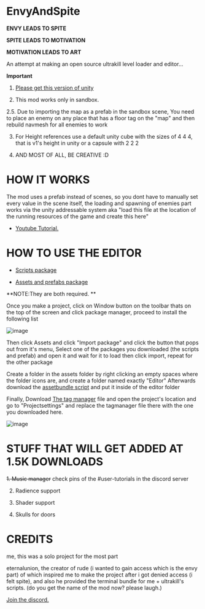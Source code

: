 # EnvyAndSpite

**ENVY LEADS TO SPITE**

**SPITE LEADS TO MOTIVATION**

**MOTIVATION LEADS TO ART**

An attempt at making an open source ultrakill level loader and editor...

**Important** 

 1. [Please get this version of unity](https://unity.com/releases/editor/whats-new/2019.4.40)

 2. This mod works only in sandbox.

 2.5. Due to importing the map as a prefab in the sandbox scene, You need to place an enemy on any place that has a floor tag on the "map" and then rebuild navmesh for all enemies to work

 3. For Height references use a default unity cube with the sizes of 4 4 4, that is v1's height in unity or a capsule with 2 2 2

 4. AND MOST OF ALL, BE CREATIVE :D

# HOW IT WORKS

The mod uses a prefab instead of scenes, so you dont have to manually set every value in the scene itself, the loading and spawning of enemies part works via the unity addressable system aka "load this file at the location of the running resources of the game and create this here"

* [Youtube Tutorial.](https://www.youtube.com/watch?v=n5iKxAL-R6U)

# HOW TO USE THE EDITOR

* [Scripts package](https://drive.google.com/file/d/15RPcbHclhDYlLTH_V4Epg_tj0ap0UKrO/view?usp=sharing)

* [Assets and prefabs package](https://drive.google.com/file/d/1yokKWlKaLgH3NwOk2qx34OQh2tSuDhz-/view?usp=sharing)

**NOTE:They are both required. **

Once you make a project, click on Window button on the toolbar thats on the top of the screen and click package manager, proceed to install the following list

![image](https://github.com/Minepool9/EnvyAndSpite/assets/97184060/de74f050-d7bd-4925-87b8-2dea6030abdc)

Then click Assets and click "Import package" and click the button that pops out from it's menu, Select one of the packages you downloaded (the scripts and prefab) and open it and wait for it to load then click import, repeat for the other package

Create a folder in the assets folder by right clicking an empty spaces where the folder icons are, and create a folder named exactly "Editor" Afterwards download the [assetbundle script](https://github.com/Minepool9/EnvyAndSpite/blob/main/CreateAssetBundles.cs) and put it inside of the editor folder 

Finally, Download [The tag manager](https://github.com/Minepool9/EnvyAndSpite/blob/main/TagManager.asset) file and open the project's location and go to "Projectsettings" and replace the tagmanager file there with the one you downloaded here.

![image](https://github.com/Minepool9/EnvyAndSpite/assets/97184060/a997f079-2332-441d-9bb9-dd397faced7c)


# STUFF THAT WILL GET ADDED AT 1.5K DOWNLOADS

 ~~1. Music manager~~ check pins of the #user-tutorials in the discord server

 2. Radience support

 3. Shader support

 4. Skulls for doors

# CREDITS 

me, this was a solo project for the most part

eternalunion, the creator of rude (i wanted to gain access which is the envy part) of which inspired me to make the project after i got denied access (i felt spite), and also he provided the terminal bundle for me + ultrakill's scripts. (do you get the name of the mod now? please laugh.)


[Join the discord.](https://discord.gg/RY8J67neJ9)
